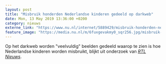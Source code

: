 ```yaml
---
layout: post
title: "Misbruik honderden Nederlandse kinderen gedeeld op darkweb"
date: Mon, 13 May 2019 13:36:00 +0200
category: nieuws
externe_link: "https://www.nu.nl/internet/5889429/misbruik-honderden-nederlandse-kinderen-gedeeld-op-darkweb.html"
feature_image: "https://media.nu.nl/m/6fuxgevakmy0_sqr256.jpg/misbruik-honderden-nederlandse-kinderen-gedeeld-op-darkweb.jpg"
---
```


Op het darkweb worden "veelvuldig" beelden gedeeld waarop te zien is hoe Nederlandse kinderen worden misbruikt, blijkt uit onderzoek van <a href="https://www.rtlnieuws.nl/nieuws/nederland/artikel/4702981/misbruikbeelden-honderden-nederlandse-kinderen-gedeeld" target="_blank"><em>RTL Nieuws</em></a>.
